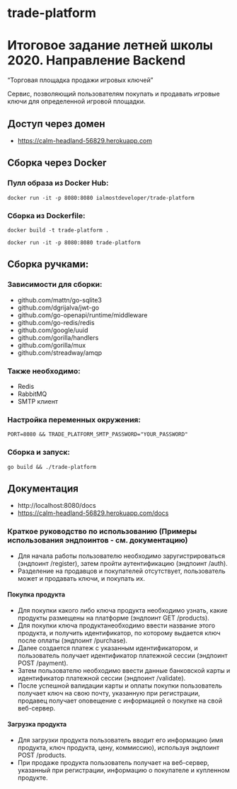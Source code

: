 # trade-platform

# Итоговое задание летней школы 2020. Направление Backend
“Торговая площадка продажи игровых ключей”

Сервис, позволяющий пользователям покупать и продавать игровые ключи для определенной игровой площадки.

## Доступ через домен
- https://calm-headland-56829.herokuapp.com

## Сборка через Docker

### Пулл образа из Docker Hub:
```docker run -it -p 8080:8080 ialmostdeveloper/trade-platform```

### Сборка из Dockerfile:
```docker build -t trade-platform . ```

```docker run -it -p 8080:8080 trade-platform```

## Сборка ручками:
### Зависимости для сборки:
- github.com/mattn/go-sqlite3
- github.com/dgrijalva/jwt-go
- github.com/go-openapi/runtime/middleware
- github.com/go-redis/redis
- github.com/google/uuid
- github.com/gorilla/handlers
- github.com/gorilla/mux
- github.com/streadway/amqp

### Также необходимо:
- Redis
- RabbitMQ
- SMTP клиент

### Настройка переменных окружения:
```PORT=8080 && TRADE_PLATFORM_SMTP_PASSWORD="YOUR_PASSWORD"```

### Сборка и запуск:
```go build && ./trade-platform```

## Документация
- http://localhost:8080/docs
- https://calm-headland-56829.herokuapp.com/docs

### Краткое руководство по использованию (Примеры использования эндпоинтов - см. документацию)
- Для начала работы пользователю необходимо заругистрироваться (эндпоинт /register), затем пройти аутентификацию (эндпоинт /auth). 
- Разделение на продавцов и покупателей отсутствует, пользователь может и продавать ключи, и покупать их.
#### Покупка продукта
- Для покупки какого либо ключа продукта необходимо узнать, какие продукты размещены на платформе (эндпоинт GET /products). 
- Для покупки ключа продуктанеобходимо ввести название этого продукта, и получить идентификатор, по которому выдается ключ после оплаты (эндпоинт /purchase). 
- Далее создается платеж с указанным идентификатором, и пользователь получает идентификатор платежной сессии (эндпоинт POST /payment). 
- Затем пользователю необходимо ввести данные банковской карты и идентификатор платежной сессии (эндпоинт /validate).
- После успешной валидации карты и оплаты покупки пользователь получает ключ на свою почту, указанную при регистрации, продавец получает оповещение с информацией о покупке на свой веб-сервер.
#### Загрузка продукта
- Для загрузки продукта пользователь вводит его информацию (имя продукта, ключ продукта, цену, коммиссию), используя эндпоинт POST /products. 
- При продаже продукта пользователь получает на веб-сервер, указанный при регистрации, информацию о покупателе и купленном продукте.
